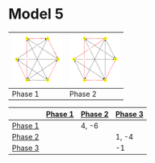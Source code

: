 # Model 5 #

|<img src="./model5_phase_0.png" width="100" height="100"> |<img src="./model5_phase_1.png" width="100" height="100"> |
|---|---|
|Phase 1|Phase 2|
        
||[Phase 1](./model5_phase_0.png)|[Phase 2](./model5_phase_1.png)|[Phase 3](./model5_phase_2.png)|
|---|---|---|---|
[Phase 1](./model5_phase_0.png)||4, -6||
[Phase 2](./model5_phase_1.png)|||1, -4|
[Phase 3](./model5_phase_2.png)|||-1|

